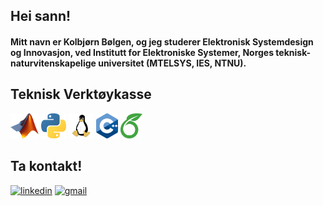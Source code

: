 ## Hei sann!

#### Mitt navn er Kolbjørn Bølgen, og jeg studerer Elektronisk Systemdesign og Innovasjon, ved Institutt for Elektroniske Systemer, Norges teknisk-naturvitenskapelige universitet (MTELSYS, IES, NTNU).

## Teknisk Verktøykasse

<img src=https://github.com/SkaugJr/SkaugJr/blob/main/Matlab_Logo.png height=40 />
<img src=https://github.com/SkaugJr/SkaugJr/blob/main/Python_logo.png height=40 />
<img src=https://github.com/SkaugJr/SkaugJr/blob/main/linux_logo.png height=40 />
<img src=https://github.com/SkaugJr/SkaugJr/blob/main/C%2B%2B_logo.png height=40 />
<img src=https://github.com/SkaugJr/SkaugJr/blob/main/Overleaf_logo.png height=40 />

## Ta kontakt!
[<img src='https://cdn.jsdelivr.net/npm/simple-icons@3.0.1/icons/linkedin.svg' alt='linkedin' height='40'>](https://www.linkedin.com/in/kolbjørn-bølgen-572b942b5//)  [<img src='https://cdn.jsdelivr.net/npm/simple-icons@3.0.1/icons/gmail.svg' alt='gmail' height='40'>](mailto:skaugjr@gmail.com)  
